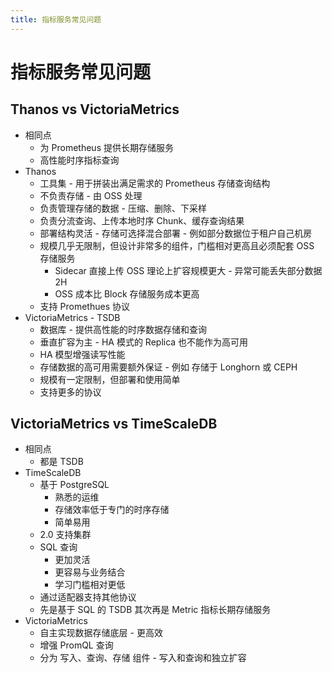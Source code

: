 ```yaml
---
title: 指标服务常见问题
---
```


# 指标服务常见问题

## Thanos vs VictoriaMetrics
* 相同点
  * 为 Prometheus 提供长期存储服务
  * 高性能时序指标查询
* Thanos
  * 工具集 - 用于拼装出满足需求的 Prometheus 存储查询结构
  * 不负责存储 - 由 OSS 处理
  * 负责管理存储的数据 - 压缩、删除、下采样
  * 负责分流查询、上传本地时序 Chunk、缓存查询结果
  * 部署结构灵活 - 存储可选择混合部署 - 例如部分数据位于租户自己机房
  * 规模几乎无限制，但设计非常多的组件，门槛相对更高且必须配套 OSS 存储服务
    * Sidecar 直接上传 OSS 理论上扩容规模更大 - 异常可能丢失部分数据 2H
    * OSS 成本比 Block 存储服务成本更高
  * 支持 Promethues 协议
* VictoriaMetrics - TSDB
  * 数据库 - 提供高性能的时序数据存储和查询
  * 垂直扩容为主 - HA 模式的 Replica 也不能作为高可用
  * HA 模型增强读写性能
  * 存储数据的高可用需要额外保证 - 例如 存储于 Longhorn 或 CEPH
  * 规模有一定限制，但部署和使用简单
  * 支持更多的协议

## VictoriaMetrics vs TimeScaleDB
* 相同点
  * 都是 TSDB
* TimeScaleDB
  * 基于 PostgreSQL
    * 熟悉的运维
    * 存储效率低于专门的时序存储
    * 简单易用
  * 2.0 支持集群
  * SQL 查询
    * 更加灵活
    * 更容易与业务结合
    * 学习门槛相对更低
  * 通过适配器支持其他协议
  * 先是基于 SQL 的 TSDB 其次再是 Metric 指标长期存储服务
* VictoriaMetrics
  * 自主实现数据存储底层 - 更高效
  * 增强 PromQL 查询
  * 分为 写入、查询、存储 组件 - 写入和查询和独立扩容
